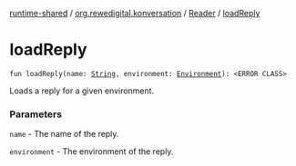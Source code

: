 [runtime-shared](../../index.md) / [org.rewedigital.konversation](../index.md) / [Reader](index.md) / [loadReply](./load-reply.md)

# loadReply

`fun loadReply(name: `[`String`](https://kotlinlang.org/api/latest/jvm/stdlib/kotlin/-string/index.html)`, environment: `[`Environment`](https://github.com/rewe-digital-incubator/konversation/blob/master/docs/shared/org.rewedigital.konversation/-environment/index.md)`): <ERROR CLASS>`

Loads a reply for a given environment.

### Parameters

`name` - The name of the reply.

`environment` - The environment of the reply.